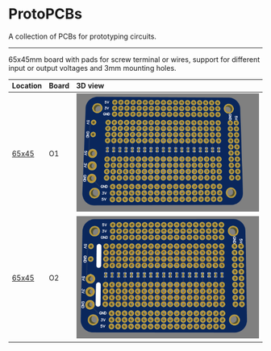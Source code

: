 # ProtoPCBs
 A collection of PCBs for prototyping circuits.
 
___

65x45mm board with pads for screw terminal or wires, support for different input or output voltages and 3mm mounting holes.

| Location | Board | 3D view |
|:--|:--|:--|
| [65x45](https://github.com/Mathiaszmrga/ProtoPCBs/tree/main/65x45)| O1 |  ![64x45 O1](65x45/O1/Photos/65X45_O1_3D.PNG)|
| [65x45](https://github.com/Mathiaszmrga/ProtoPCBs/tree/main/65x45)| O2 |  ![64x45 O2](65x45/O2/Photos/65X45_O2_3D.PNG)|
